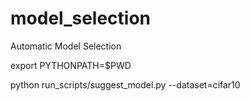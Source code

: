 # model_selection

Automatic Model Selection

export PYTHONPATH=$PWD

python run_scripts/suggest_model.py --dataset=cifar10


